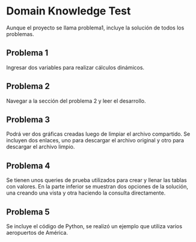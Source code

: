 # Domain Knowledge Test

Aunque el proyecto se llama problema1, incluye la solución de todos los problemas.

## Problema 1

Ingresar dos variables para realizar cálculos dinámicos.

## Problema 2

Navegar a la sección del problema 2 y leer el desarrollo.

## Problema 3

Podrá ver dos gráficas creadas luego de limpiar el archivo compartido.
Se incluyen dos enlaces, uno para descargar el archivo original y otro para descargar el archivo limpio.

## Problema 4

Se tienen unos queries de prueba utilizados para crear y llenar las tablas con valores.
En la parte inferior se muestran dos opciones de la solución, una creando una vista y otra haciendo la consulta directamente.

## Problema 5

Se incluye el código de Python, se realizó un ejemplo que utiliza varios aeropuertos de América.
